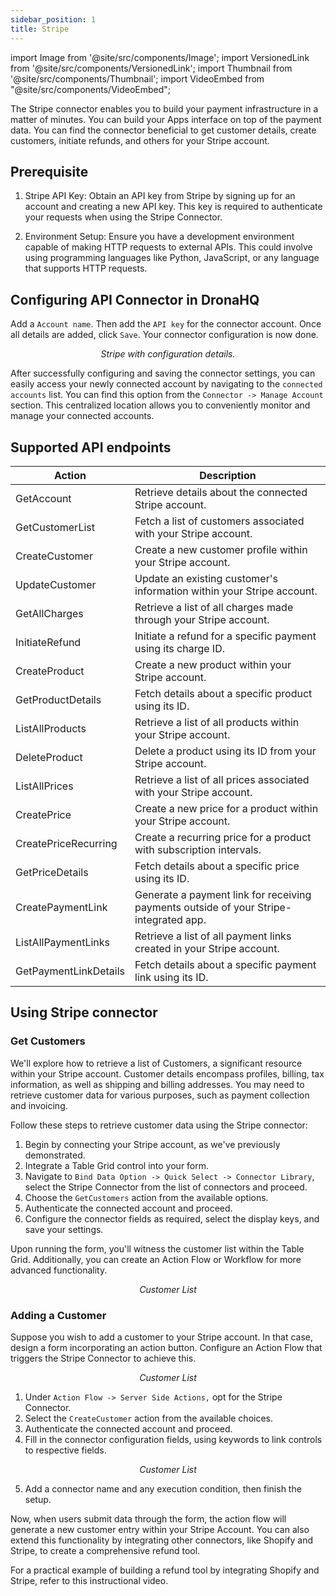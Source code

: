 ```yaml
---
sidebar_position: 1
title: Stripe
---
```

import Image from '@site/src/components/Image';
import VersionedLink from '@site/src/components/VersionedLink';
import Thumbnail from '@site/src/components/Thumbnail';
import VideoEmbed from "@site/src/components/VideoEmbed";

The Stripe connector enables you to build your payment infrastructure in a matter of minutes. You can build your Apps interface on top of the payment data. You can find the connector beneficial to get customer details, create customers, initiate refunds, and others for your Stripe account.

## Prerequisite 

1. Stripe API Key: Obtain an API key from Stripe by signing up for an account and creating a new API key. This key is required to authenticate your requests when using the Stripe Connector.

2. Environment Setup: Ensure you have a development environment capable of making HTTP requests to external APIs. This could involve using programming languages like Python, JavaScript, or any language that supports HTTP requests.


## Configuring API Connector in DronaHQ

Add a `Account name`. Then add the `API key` for the connector account. Once all details are added, click `Save`. Your connector configuration is now done.


<figure>
  <Thumbnail src="/img/reference/connectors/stripe/details.jpeg" alt="Stripe with configuration details." />
  <figcaption align = "center"><i>Stripe with configuration details.</i></figcaption>
</figure>


After successfully configuring and saving the connector settings, you can easily access your newly connected account by navigating to the `connected accounts` list. You can find this option from the `Connector -> Manage Account` section. This centralized location allows you to conveniently monitor and manage your connected accounts.


## Supported API endpoints

| Action                | Description                                                                                              |
|-----------------------|----------------------------------------------------------------------------------------------------------|
| GetAccount            | Retrieve details about the connected Stripe account.                                                   |
| GetCustomerList       | Fetch a list of customers associated with your Stripe account.                                         |
| CreateCustomer        | Create a new customer profile within your Stripe account.                                              |
| UpdateCustomer        | Update an existing customer's information within your Stripe account.                                  |
| GetAllCharges         | Retrieve a list of all charges made through your Stripe account.                                       |
| InitiateRefund        | Initiate a refund for a specific payment using its charge ID.                                          |
| CreateProduct         | Create a new product within your Stripe account.                                                       |
| GetProductDetails     | Fetch details about a specific product using its ID.                                                   |
| ListAllProducts       | Retrieve a list of all products within your Stripe account.                                            |
| DeleteProduct         | Delete a product using its ID from your Stripe account.                                                |
| ListAllPrices         | Retrieve a list of all prices associated with your Stripe account.                                     |
| CreatePrice           | Create a new price for a product within your Stripe account.                                           |
| CreatePriceRecurring  | Create a recurring price for a product with subscription intervals.                                    |
| GetPriceDetails       | Fetch details about a specific price using its ID.                                                     |
| CreatePaymentLink     | Generate a payment link for receiving payments outside of your Stripe-integrated app.                  |
| ListAllPaymentLinks   | Retrieve a list of all payment links created in your Stripe account.                                   |
| GetPaymentLinkDetails | Fetch details about a specific payment link using its ID.                                              |


## Using Stripe connector

### Get Customers

We'll explore how to retrieve a list of Customers, a significant resource within your Stripe account. Customer details encompass profiles, billing, tax information, as well as shipping and billing addresses. You may need to retrieve customer data for various purposes, such as payment collection and invoicing.

Follow these steps to retrieve customer data using the Stripe connector:

1. Begin by connecting your Stripe account, as we've previously demonstrated.
2. Integrate a Table Grid control into your form.
3. Navigate to `Bind Data Option -> Quick Select -> Connector Library`, select the Stripe Connector from the list of connectors and proceed.
4. Choose the `GetCustomers` action from the available options.
5. Authenticate the connected account and proceed.
6. Configure the connector fields as required, select the display keys, and save your settings.

Upon running the form, you'll witness the customer list within the Table Grid. Additionally, you can create an Action Flow or Workflow for more advanced functionality.


<figure>
  <Thumbnail src="/img/reference/connectors/stripe/cust.jpeg" alt="Customer List" />
  <figcaption align = "center"><i>Customer List</i></figcaption>
</figure>


### Adding a Customer

Suppose you wish to add a customer to your Stripe account. In that case, design a form incorporating an action button. Configure an Action Flow that triggers the Stripe Connector to achieve this.

<figure>
  <Thumbnail src="/img/reference/connectors/stripe/form.jpeg" alt="Customer List" />
  <figcaption align = "center"><i>Customer List</i></figcaption>
</figure>

1. Under `Action Flow -> Server Side Actions,` opt for the Stripe Connector.
2. Select the `CreateCustomer` action from the available choices.
3. Authenticate the connected account and proceed.
4. Fill in the connector configuration fields, using keywords to link controls to respective fields.

<figure>
  <Thumbnail src="/img/reference/connectors/stripe/key.jpeg" alt="Customer List" />
  <figcaption align = "center"><i>Customer List</i></figcaption>
</figure>

5. Add a connector name and any execution condition, then finish the setup.

Now, when users submit data through the form, the action flow will generate a new customer entry within your Stripe Account. You can also extend this functionality by integrating other connectors, like Shopify and Stripe, to create a comprehensive refund tool.

For a practical example of building a refund tool by integrating Shopify and Stripe, refer to this instructional video.

<figure>
  <VideoEmbed host='youtube' videoId='otnYoygxz9U' />
</figure>

